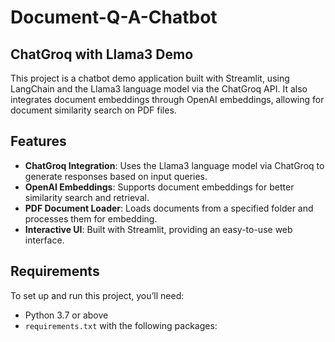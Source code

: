 # Document-Q-A-Chatbot
## ChatGroq with Llama3 Demo

This project is a chatbot demo application built with Streamlit, using LangChain and the Llama3 language model via the ChatGroq API. It also integrates document embeddings through OpenAI embeddings, allowing for document similarity search on PDF files.

## Features
- **ChatGroq Integration**: Uses the Llama3 language model via ChatGroq to generate responses based on input queries.
- **OpenAI Embeddings**: Supports document embeddings for better similarity search and retrieval.
- **PDF Document Loader**: Loads documents from a specified folder and processes them for embedding.
- **Interactive UI**: Built with Streamlit, providing an easy-to-use web interface.

## Requirements

To set up and run this project, you’ll need:
- Python 3.7 or above
- `requirements.txt` with the following packages:

